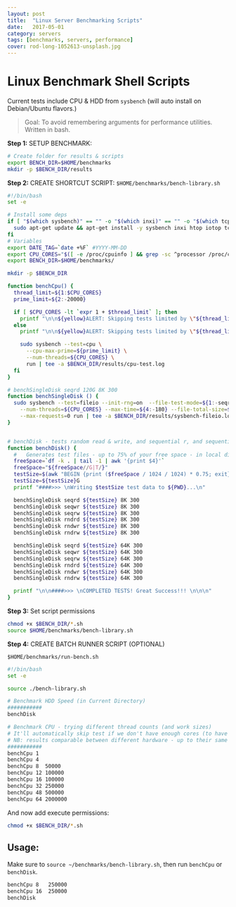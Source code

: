 ```yaml
---
layout: post
title:  "Linux Server Benchmarking Scripts"
date:   2017-05-01
category: servers
tags: [benchmarks, servers, performance]
cover: rod-long-1052613-unsplash.jpg
---
```


# Linux Benchmark Shell Scripts


Current tests include CPU & HDD from `sysbench` (will auto install on Debian/Ubuntu flavors.)

> Goal: To avoid remembering arguments for performance utilities. Written in bash.


**Step 1:** SETUP BENCHMARK:

```sh
# Create folder for results & scripts
export BENCH_DIR=$HOME/benchmarks
mkdir -p $BENCH_DIR/results
```

**Step 2:** CREATE SHORTCUT SCRIPT: `$HOME/benchmarks/bench-library.sh`

```sh
#!/bin/bash
set -e

# Install some deps
if [ "$(which sysbench)" == "" -o "$(which inxi)" == "" -o "$(which tcpdump)" == "" ]; then
  sudo apt-get update && apt-get install -y sysbench inxi htop iotop tcpdump hddtemp
fi
# Variables
export DATE_TAG=`date +%F` #YYYY-MM-DD
export CPU_CORES="$([ -e /proc/cpuinfo ] && grep -sc ^processor /proc/cpuinfo || sysctl -n hw.ncpu)"
export BENCH_DIR=$HOME/benchmarks/

mkdir -p $BENCH_DIR

function benchCpu() {
  thread_limit=${1:$CPU_CORES}
  prime_limit=${2:-20000}

  if [ $CPU_CORES -lt `expr 1 + $thread_limit` ]; then
    printf "\n\n${yellow}ALERT: Skipping tests limited by \"${thread_limit} thread test\"\n${cyan}Not enough CPU Cores ($CPU_CORES)  ${reset}\n\n"
  else
    printf "\n\n${yellow}ALERT: Skipping tests limited by \"${thread_limit} thread test\"\n${reset}"

    sudo sysbench --test=cpu \
      --cpu-max-prime=${prime_limit} \
      --num-threads=${CPU_CORES} \
      run | tee -a $BENCH_DIR/results/cpu-test.log
  fi
}

# benchSingleDisk seqrd 120G 8K 300
function benchSingleDisk () {
  sudo sysbench --test=fileio --init-rng=on  --file-test-mode=${1:-seqrd} --file-block-size=${3:-64K} \
    --num-threads=${CPU_CORES} --max-time=${4:-180} --file-total-size=${2:-60G} \
    --max-requests=0 run | tee -a $BENCH_DIR/results/sysbench-fileio.log
}


# benchDisk - tests random read & write, and sequential r, and sequential write, before final cleanup.
function benchDisk() {
  #   Generates test files - up to 75% of your free space - in local dir, then runs the 3 tests (up to 20 minutes each)
  freeSpace=`df -k . | tail -1 | awk '{print $4}'`
  freeSpace="${freeSpace//G|T/}"
  testSize=$(awk "BEGIN {print ($freeSpace / 1024 / 1024) * 0.75; exit}")
  testSize=${testSize}G
  printf "####>>> \nWriting $testSize test data to ${PWD}...\n"

  benchSingleDisk seqrd ${testSize} 8K 300
  benchSingleDisk seqwr ${testSize} 8K 300
  benchSingleDisk seqrw ${testSize} 8K 300
  benchSingleDisk rndrd ${testSize} 8K 300
  benchSingleDisk rndwr ${testSize} 8K 300
  benchSingleDisk rndrw ${testSize} 8K 300

  benchSingleDisk seqrd ${testSize} 64K 300
  benchSingleDisk seqwr ${testSize} 64K 300
  benchSingleDisk seqrw ${testSize} 64K 300
  benchSingleDisk rndrd ${testSize} 64K 300
  benchSingleDisk rndwr ${testSize} 64K 300
  benchSingleDisk rndrw ${testSize} 64K 300

  printf "\n\n####>>> \nCOMPLETED TESTS! Great Success!!! \n\n\n"
}
```

**Step 3:** Set script permissions

```sh
chmod +x $BENCH_DIR/*.sh
source $HOME/benchmarks/bench-library.sh
```

**Step 4:** CREATE BATCH RUNNER SCRIPT (OPTIONAL)

`$HOME/benchmarks/run-bench.sh`

```sh
#!/bin/bash
set -e

source ./bench-library.sh

# Benchmark HDD Speed (in Current Directory)
###########
benchDisk

# Benchmark CPU - trying different thread counts (and work sizes)
# It'll automatically skip test if we don't have enough cores (to have an impact)
# NB: results comparable between different hardware - up to their same CPU CORE #.
###########
benchCpu 1
benchCpu 4
benchCpu 8  50000
benchCpu 12 100000
benchCpu 16 100000
benchCpu 32 250000
benchCpu 48 500000
benchCpu 64 2000000
```

And now add execute permissions:

```sh
chmod +x $BENCH_DIR/*.sh
```

## Usage:

Make sure to `source ~/benchmarks/bench-library.sh`, then run `benchCpu` or `benchDisk`.

```sh
benchCpu 8   250000
benchCpu 16  250000
benchDisk
```

<!--# I/O - Live Monitor
1. System: iotop
1. Per command: dtrace/ltrace/strace
-->



